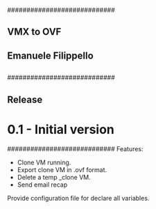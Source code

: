 ############################
##                        ##
##  VMX to OVF            ##
##  Emanuele Filippello   ##
##                        ##
############################
## Release #################
# 0.1 - Initial version   ##
############################
Features:
 - Clone VM running.
 - Export clone VM in .ovf format.
 - Delete a temp _clone VM.
 - Send email recap

Provide configuration file for declare all variables.
